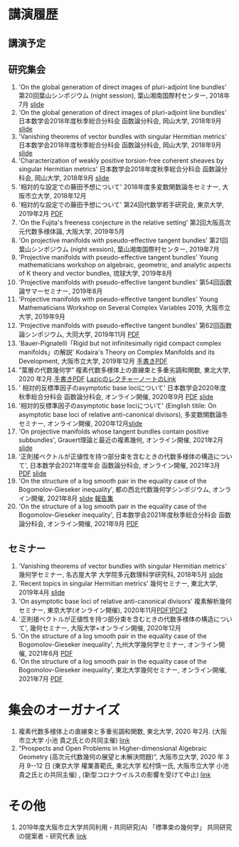 
# **講演履歴**

## **講演予定**

 
## **研究集会**
1. 'On the global generation of direct images of pluri-adjoint line bundles' 第20回葉山シンポジウム (night session), 葉山湘南国際村センター, 2018年7月 [slide](https://masataka123.github.io/blog3/pdf/2018_07_16.pdf)
2. 'On the global generation of direct images of pluri-adjoint line bundles' 日本数学会2018年度秋季総合分科会 函数論分科会, 岡山大学, 2018年9月 [slide](https://masataka123.github.io/blog3/pdf/2018_09_24_g.pdf)
3. 'Vanishing theorems of vector bundles with singular Hermitian metrics' 日本数学会2018年度秋季総合分科会 函数論分科会, 岡山大学, 2018年9月 [slide](https://masataka123.github.io/blog3/pdf/2018_09_24_vani.pdf)
4. 'Characterization of weakly positive torsion-free coherent sheaves by singular Hermitian metrics' 日本数学会2018年度秋季総合分科会 函数論分科会, 岡山大学, 2018年9月 [slide](https://masataka123.github.io/blog3/pdf/2018_09_24_weak.pdf)
5. '相対的な設定での藤田予想について' 2018年度多変数関数論冬セミナー, 大阪市立大学, 2018年12月 
6. '相対的な設定での藤田予想について' 第24回代数学若手研究会, 東京大学, 2019年2月 [PDF](https://masataka123.github.io/blog3/pdf/2019_02_18_hokoku.pdf)
7. 'On the Fujita's freeness conjecture in the relative setting' 第2回大阪高次元代数多様体論, 大阪大学, 2019年5月 
8. 'On projective manifolds with pseudo-effective tangent bundles' 第21回葉山シンポジウム (night session), 葉山湘南国際村センター, 2019年7月
9. 'Projective manifolds with pseudo-effective tangent bundles' Young mathematicians workshop on algebraic, geometric, and analytic aspects of K theory and vector bundles, 琉球大学, 2019年8月
10. 'Projective manifolds with pseudo-effective tangent bundles' 第54回函数論サマーセミナー, 2019年8月
11. 'Projective manifolds with pseudo-effective tangent bundles' Young Mathematicians Workshop on Several Complex Variables 2019, 大阪市立大学, 2019年9月
12. 'Projective manifolds with pseudo-effective tangent bundles' 第62回函数論シンポジウム, 大同大学, 2019年11月 [PDF](https://masataka123.github.io/blog3/pdf/2019_11_02.pdf)
13. 'Bauer-Pignatelli「Rigid but not infinitesimally rigid compact complex manifolds」の解説' Kodaira's Theory on Complex Manifolds and its Development, 大阪市立大学, 2019年12月 [手書きPDF](https://masataka123.github.io/blog3/pdf/2019_12_09_Bauer.pdf)
14. ”葉層の代数幾何学” 複素代数多様体上の直線束と多重劣調和関数, 東北大学, 2020 年2月.[手書きPDF](https://masataka123.github.io/blog3/pdf/2020_02_19_foliation.pdf)
[LazicのレクチャーノートのLink](https://www.math.uni-sb.de/ag/lazic/teach/foliation.pdf)
15. ' 相対的反標準因子のasymptotic base lociについて' 日本数学会2020年度秋季総合分科会 函数論分科会, オンライン開催, 2020年9月 [PDF](https://masataka123.github.io/blog3/pdf/2020_09_22_P.pdf) [slide](https://masataka123.github.io/blog3/pdf/2020_09_22.pdf) 
16. '相対的反標準因子のasymptotic base lociについて' (Einglish titile: On asymptotic base loci of relative anti-canonical divisors), 多変数関数論冬セミナー, オンライン開催, 2020年12月[slide](https://masataka123.github.io/blog3/pdf/2020_12_17.pdf)
17. 'On projective manifolds whose tangent bundles contain positive subbundles', Grauert理論と最近の複素幾何, オンライン開催, 2021年2月 [slide](https://masataka123.github.io/blog3/pdf/2021_02_06.pdf)
18. '正則接ベクトルが正値性を持つ部分束を含むときの代数多様体の構造について', 日本数学会2021年度年会 函数論分科会, オンライン開催, 2021年3月 [PDF](https://masataka123.github.io/blog3/pdf/2021_03_12_P.pdf) [slide](https://masataka123.github.io/blog3/pdf/2021_03_12.pdf)
19. 'On the structure of a log smooth pair in the equality case of the Bogomolov-Gieseker inequality', 都の西北代数幾何学シンポジウム, オンライン開催, 2021年8月 [slide](https://masataka123.github.io/blog3/pdf/2021_08_20.pdf) [報告集](https://masataka123.github.io/blog3/pdf/2021_10_31.pdf)
20. 'On the structure of a log smooth pair in the equality case of the Bogomolov-Gieseker inequality', 日本数学会2021年度秋季総合分科会 函数論分科会, オンライン開催, 2021年9月 [PDF](https://masataka123.github.io/blog3/pdf/2021_09_20.pdf)

## **セミナー**
1.  'Vanishing theorems of vector bundles with singular Hermitian metrics' 幾何学セミナー, 名古屋大学 大学院多元数理科学研究科,  2018年5月 [slide](https://masataka123.github.io/blog3/pdf/2018_05_29.pdf)
2. 'Recent topics in singular Hermitian metrics' 幾何セミナー, 東北大学, 2019年4月 [slide](https://masataka123.github.io/blog3/pdf/2019_04_16.pdf)
3. 'On asymptotic base loci of relative anti-canonical divisors' 複素解析幾何セミナー, 東京大学(オンライン開催), 2020年11月[PDF1](https://masataka123.github.io/blog3/pdf/2020_11_30_1.pdf)[PDF2](https://masataka123.github.io/blog3/pdf/2020_11_30_2.pdf)
4. '正則接ベクトルが正値性を持つ部分束を含むときの代数多様体の構造について', 幾何セミナー, 大阪大学+オンライン開催, 2020年12月
5. 'On the structure of a log smooth pair in the equality case of the Bogomolov-Gieseker inequality', 九州大学幾何学セミナー, オンライン開催, 2021年6月 [PDF](https://masataka123.github.io/blog3/pdf/2021_06_25.pdf)
6. 'On the structure of a log smooth pair in the equality case of the Bogomolov-Gieseker inequality', 東北大学幾何セミナー, オンライン開催, 2021年7月 [PDF](https://masataka123.github.io/blog3/pdf/2021_07_13.pdf)


# **集会のオーガナイズ**
1. 複素代数多様体上の直線束と多重劣調和関数, 東北大学, 2020 年2月. (大阪市立大学 小池 貴之氏との共同主催) [link](https://tkoike.com/conf_2020/2020Febtouhoku.html)
2. ”Prospects and Open Problems in Higher-dimensional Algebraic Geometry (高次元代数幾何の展望と未解決問題)”, 大阪市立大学, 2020 年 3 月 9--12 日 (東京大学 權業善範氏, 東北大学 松村慎一氏, 大阪市立大学 小池貴之氏との共同主催) , (新型コロナウイルスの影響を受けて中止) [link](http://ktakayuki.github.io/conf2019_2/phdagop.html)

# **その他**
1. 2019年度大阪市立大学共同利用・共同研究(A) 「標準束の幾何学」 共同研究の提案者・研究代表 [link](http://www.sci.osaka-cu.ac.jp/OCAMI/joint/joint-usage.html)  